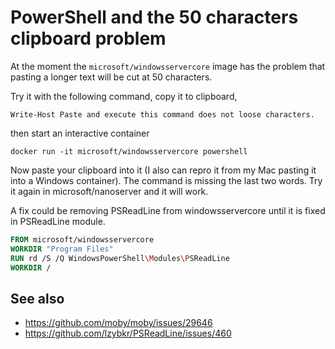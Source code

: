 # PowerShell and the 50 characters clipboard problem

At the moment the `microsoft/windowsservercore` image has the problem
that pasting a longer text will be cut at 50 characters.

Try it with the following command, copy it to clipboard,

```
Write-Host Paste and execute this command does not loose characters.
```

then start an interactive container

```
docker run -it microsoft/windowsservercore powershell
```

Now paste your clipboard into it (I also can repro it from my Mac pasting it into a Windows container). The command is missing the last two words. Try it again in microsoft/nanoserver and it will work.

A fix could be removing PSReadLine from windowsservercore until it is fixed in PSReadLine module.

```Dockerfile
FROM microsoft/windowsservercore
WORKDIR "Program Files"
RUN rd /S /Q WindowsPowerShell\Modules\PSReadLine
WORKDIR /
```

## See also
- https://github.com/moby/moby/issues/29646
- https://github.com/lzybkr/PSReadLine/issues/460
